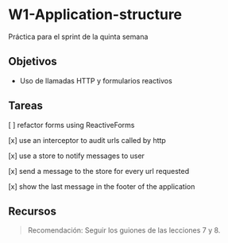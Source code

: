# W1-Application-structure
Práctica para el sprint de la quinta semana

## Objetivos

- Uso de llamadas HTTP y formularios reactivos

## Tareas

[ ] refactor forms using ReactiveForms

[x] use an interceptor to audit urls called by http

[x] use a store to notify messages to user

[x] send a message to the store for every url requested

[x] show the last message in the footer of the application

## Recursos

> Recomendación: Seguir los guiones de las lecciones 7 y 8.